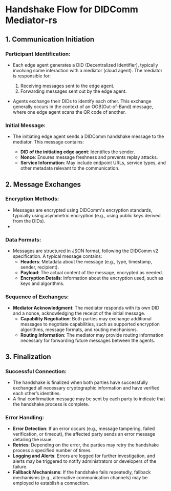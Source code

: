 # Handshake Flow for DIDComm Mediator-rs

## 1. Communication Initiation

### Participant Identification:
- Each edge agent generates a DID (Decentralized Identifier), typically involving some interaction with a mediator (cloud agent). The mediator is responsible for:
  1. Receiving messages sent to the edge agent.
  2. Forwarding messages sent out by the edge agent.
   

- Agents exchange their DIDs to identify each other. This exchange generally occurs in the context of an OOB(Out-of-Band) message, where one edge agent scans the QR code of another.
### Initial Message:
- The initiating edge agent sends a DIDComm handshake message to the mediator. This message contains:

  - **DID of the initiating edge agent**: Identifies the sender.
  - **Nonce**: Ensures message freshness and prevents replay attacks.
  - **Service Information**: May include endpoint URLs, service types, and other metadata relevant to the communication.
## 2. Message Exchanges

### Encryption Methods:
 - Messages are encrypted using DIDComm's encryption standards, typically using asymmetric encryption (e.g., using public keys derived from the DIDs).
 - 
### Data Formats:
 - Messages are structured in JSON format, following the DIDComm v2 specification. A typical message contains:
   - **Headers**: Metadata about the message (e.g., type, timestamp, sender, recipient).
   - **Payload**: The actual content of the message, encrypted as needed.
   - **Encryption Details**: Information about the encryption used, such as keys and algorithms.
### Sequence of Exchanges:
 - **Mediator Acknowledgment**: The mediator responds with its own DID and a nonce, acknowledging the receipt of the initial message.
   - **Capability Negotiation**: Both parties may exchange additional messages to negotiate capabilities, such as supported encryption algorithms, message formats, and routing mechanisms.
   - **Routing Information**: The mediator may provide routing information necessary for forwarding future messages between the agents.
## 3. Finalization
### Successful Connection:
 - The handshake is finalized when both parties have successfully exchanged all necessary cryptographic information and have verified each other’s identities.
 - A final confirmation message may be sent by each party to indicate that the handshake process is complete.
### Error Handling:
 - **Error Detection**: If an error occurs (e.g., message tampering, failed verification, or timeout), the affected party sends an error message detailing the issue.
 - **Retries**: Depending on the error, the parties may retry the handshake process a specified number of times.
 - **Logging and Alerts**: Errors are logged for further investigation, and alerts may be triggered to notify administrators or developers of the failure.
 - **Fallback Mechanisms**: If the handshake fails repeatedly, fallback mechanisms (e.g., alternative communication channels) may be employed to establish a connection.
